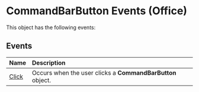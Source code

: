 
# CommandBarButton Events (Office)
This object has the following events:

## Events



|**Name**|**Description**|
|:-----|:-----|
| [Click](d4f970e6-8c37-c5cc-a0b4-4efe213a2e05.md)|Occurs when the user clicks a  **CommandBarButton** object.|
